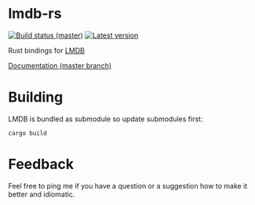 lmdb-rs
=======

[![Build status (master)](https://travis-ci.org/vhbit/lmdb-rs.svg?branch=master)](https://travis-ci.org/vhbit/lmdb-rs)
[![Latest version](http://meritbadge.herokuapp.com/lmdb-rs)](https://crates.io/crates/lmdb-rs-m)

Rust bindings for [LMDB](http://symas.com/mdb/)

[Documentation (master branch)](http://vhbit.github.io/lmdb-rs/lmdb_rs/)

Building
========

LMDB is bundled as submodule so update submodules first:

`cargo build`

Feedback
========

Feel free to ping me if you have a question or a suggestion how to
make it better and idiomatic.
